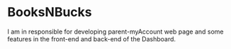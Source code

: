 # BooksNBucks

I am in responsible for developing parent-myAccount web page and some features in the front-end and back-end of the Dashboard. 
